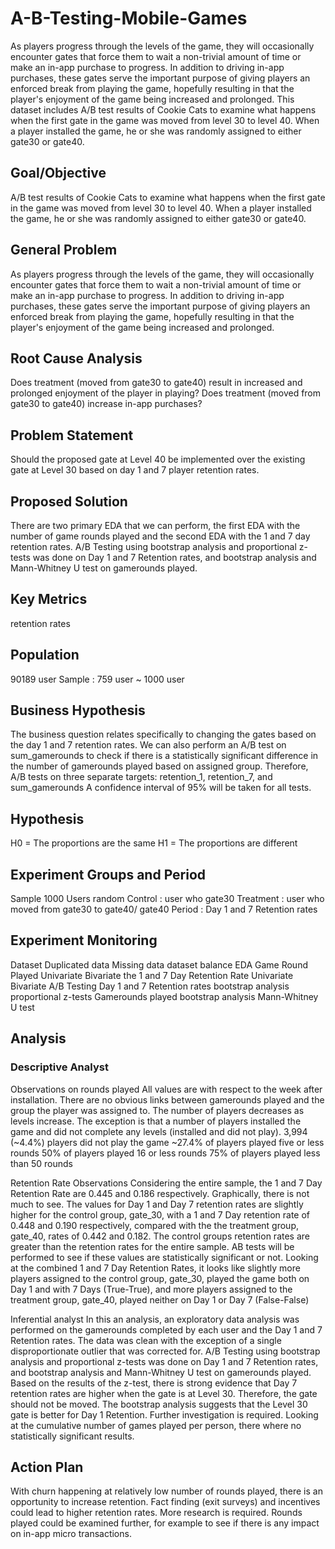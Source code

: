# A-B-Testing-Mobile-Games
As players progress through the levels of the game, they will occasionally encounter gates that force them to wait a non-trivial amount of time or make an in-app purchase to progress. In addition to driving in-app purchases, these gates serve the important purpose of giving players an enforced break from playing the game, hopefully resulting in that the player's enjoyment of the game being increased and prolonged. This dataset includes A/B test results of Cookie Cats to examine what happens when the first gate in the game was moved from level 30 to level 40. When a player installed the game, he or she was randomly assigned to either gate30 or gate40.

## Goal/Objective
A/B test results of Cookie Cats to examine what happens when the first gate in the game was moved from level 30 to level 40. When a player installed the game, he or she was randomly assigned to either gate30 or gate40.

## General Problem
As players progress through the levels of the game, they will occasionally encounter gates that force them to wait a non-trivial amount of time or make an in-app purchase to progress. In addition to driving in-app purchases, these gates serve the important purpose of giving players an enforced break from playing the game, hopefully resulting in that the player's enjoyment of the game being increased and prolonged.

## Root Cause Analysis
Does treatment (moved from gate30 to gate40) result in increased and prolonged enjoyment of the player in playing?
Does treatment (moved from gate30 to gate40) increase in-app purchases?

## Problem Statement
Should the proposed gate at Level 40 be implemented over the existing gate at Level 30 based on day 1 and 7 player retention rates.

## Proposed Solution
There are two primary EDA that we can perform, the first EDA with the number of game rounds played and the second EDA with the 1 and 7 day retention rates.
A/B Testing using bootstrap analysis and proportional z-tests was done on Day 1 and 7 Retention rates, and bootstrap analysis and Mann-Whitney U test on gamerounds played.

## Key Metrics
retention rates

## Population
90189 user
Sample : 759  user ~ 1000 user

## Business Hypothesis
The business question relates specifically to changing the gates based on the day 1 and 7 retention rates. We can also perform an A/B test on sum_gamerounds to check if there is a statistically significant difference in the number of gamerounds played based on assigned group.
Therefore, A/B tests on three separate targets: retention_1, retention_7, and sum_gamerounds
A confidence interval of 95% will be taken for all tests.

## Hypothesis
H0 = The proportions are the same
H1 = The proportions are different

## Experiment Groups and Period
Sample 1000 Users random
Control	:  user who gate30
Treatment	:  user who moved from gate30 to gate40/ gate40
Period : Day 1 and 7 Retention rates

## Experiment Monitoring
Dataset
Duplicated data
Missing data
dataset balance
EDA
Game Round Played
Univariate
Bivariate
the 1 and 7 Day Retention Rate
Univariate
Bivariate
A/B Testing
Day 1 and 7 Retention rates
bootstrap analysis
proportional z-tests
Gamerounds played
bootstrap analysis
Mann-Whitney U test


## Analysis

### Descriptive Analyst
Observations on rounds played
All values are with respect to the week after installation.
There are no obvious links between gamerounds played and the group the player was assigned to.
The number of players decreases as levels increase. The exception is that a number of players installed the game and did not complete any levels (installed and did not play).
3,994 (~4.4%) players did not play the game
~27.4% of players played five or less rounds
50% of players played 16 or less rounds
75% of players played less than 50 rounds

Retention Rate Observations
Considering the entire sample, the 1 and 7 Day Retention Rate are 0.445 and 0.186 respectively.
Graphically, there is not much to see. The values for Day 1 and Day 7 retention rates are slightly higher for the control group, gate_30, with a 1 and 7 Day retention rate of 0.448 and 0.190 respectively, compared with the the treatment group, gate_40, rates of 0.442 and 0.182. The control groups retention rates are greater than the retention rates for the entire sample.
AB tests will be performed to see if these values are statistically significant or not.
Looking at the combined 1 and 7 Day Retention Rates, it looks like slightly more players assigned to the control group, gate_30, played the game both on Day 1 and with 7 Days (True-True), and more players assigned to the treatment group, gate_40, played neither on Day 1 or Day 7 (False-False)

Inferential analyst
In this an analysis, an exploratory data analysis was performed on the gamerounds completed by each user and the Day 1 and 7 Retention rates. The data was clean with the exception of a single disproportionate outlier that was corrected for. A/B Testing using bootstrap analysis and proportional z-tests was done on Day 1 and 7 Retention rates, and bootstrap analysis and Mann-Whitney U test on gamerounds played.
Based on the results of the z-test, there is strong evidence that Day 7 retention rates are higher when the gate is at Level 30. Therefore, the gate should not be moved. The bootstrap analysis suggests that the Level 30 gate is better for Day 1 Retention. Further investigation is required.
Looking at the cumulative number of games played per person, there where no statistically significant results.

## Action Plan
With churn happening at relatively low number of rounds played, there is an opportunity to increase retention. Fact finding (exit surveys) and incentives could lead to higher retention rates. More research is required. Rounds played could be examined further, for example to see if there is any impact on in-app micro transactions.
